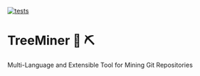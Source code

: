 [![tests](https://github.com/andrehora/treeminer/actions/workflows/tests.yml/badge.svg)](https://github.com/andrehora/treeminer/actions/workflows/tests.yml)

# TreeMiner :deciduous_tree: :pick:

Multi-Language and Extensible Tool for Mining Git Repositories